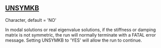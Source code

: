## [UNSYMKB](https://nexus.hexagon.com/documentationcenter/bundle/MSC_Nastran_2022.4/page/Nastran_Combined_Book/qrg/parameters/TOC.UNSYMKB.xhtml)

Character, default = 'NO'

In modal solutions or real eigenvalue solutions, if the stiffness or damping matrix is not symmetric, the run will normally terminate with a FATAL error message. Setting UNSYMKB to 'YES' will allow the run to continue.

